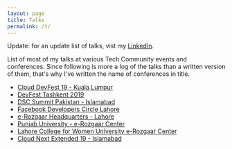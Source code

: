 ```yaml
---
layout: page
title: Talks
permalink: /t/
---
```


Update: for an update list of talks, vist my [LinkedIn](https://www.linkedin.com/in/emadehsan/).

List of most of my talks at various Tech Community events and conferences. Since following is more a log of the talks than a written version of them, that's why I've written the name of conferences in title.
* [Cloud DevFest 19 - Kuala Lumpur](/t/kuala-lumpur-1)
* [DevFest Tashkent 2019](/t/tashkent-1)
* [DSC Summit Pakistan - Islamabad](/t/islamabad-2)
* [Facebook Developers Circle Lahore](/t/lahore-4)
* [e-Rozgaar Headquarters - Lahore](/t/lahore-3)
* [Punjab University - e-Rozgaar Center](/t/lahore-2)
* [Lahore College for Women University e-Rozgaar Center](/t/lahore-1)
* [Cloud Next Extended 19 - Islamabad](/t/islamabad-1)